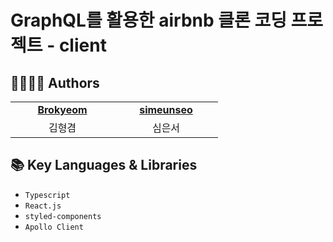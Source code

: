 # GraphQL를 활용한 airbnb 클론 코딩 프로젝트 - client

## 👨‍👩‍👧‍👦 Authors

<table>
    <tr align="center">
        <td style="min-width: 150px;" background-color="white">
            <a href="https://github.com/seojisoosoo">
              <b>Brokyeom</b>
            </a> 
        </td>
        <td style="min-width: 150px;" background-color="white">
            <a href="https://github.com/simeunseo">
              <b>simeunseo</b>
            </a> 
        </td>
    </tr>
    <tr align="center">
        <td>
            김형겸
        </td>
        <td>
            심은서
        </td>
    </tr>
</table>

## 📚 Key Languages & Libraries

- `Typescript`
- `React.js`
- `styled-components`
- `Apollo Client`
